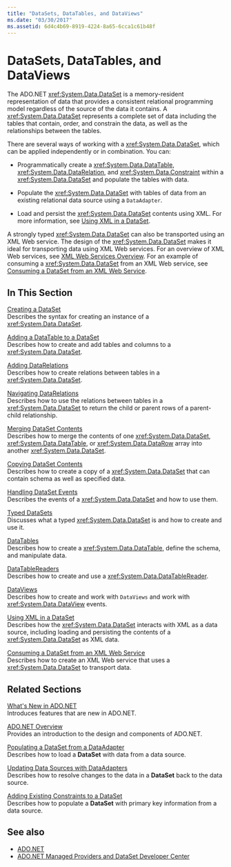 ```yaml
---
title: "DataSets, DataTables, and DataViews"
ms.date: "03/30/2017"
ms.assetid: 6d4c4b69-8919-4224-8a65-6cca1c61b48f
---
```

# DataSets, DataTables, and DataViews
The ADO.NET <xref:System.Data.DataSet> is a memory-resident representation of data that provides a consistent relational programming model regardless of the source of the data it contains. A <xref:System.Data.DataSet> represents a complete set of data including the tables that contain, order, and constrain the data, as well as the relationships between the tables.  
  
 There are several ways of working with a <xref:System.Data.DataSet>, which can be applied independently or in combination. You can:  
  
- Programmatically create a <xref:System.Data.DataTable>, <xref:System.Data.DataRelation>, and <xref:System.Data.Constraint> within a <xref:System.Data.DataSet> and populate the tables with data.  
  
- Populate the <xref:System.Data.DataSet> with tables of data from an existing relational data source using a `DataAdapter`.  
  
- Load and persist the <xref:System.Data.DataSet> contents using XML. For more information, see [Using XML in a DataSet](using-xml-in-a-dataset.md).  
  
 A strongly typed <xref:System.Data.DataSet> can also be transported using an XML Web service. The design of the <xref:System.Data.DataSet> makes it ideal for transporting data using XML Web services. For an overview of XML Web services, see [XML Web Services Overview](https://docs.microsoft.com/previous-versions/dotnet/netframework-4.0/w9fdtx28(v=vs.100)). For an example of consuming a <xref:System.Data.DataSet> from an XML Web service, see [Consuming a DataSet from an XML Web Service](consuming-a-dataset-from-an-xml-web-service.md).  
  
## In This Section  
 [Creating a DataSet](creating-a-dataset.md)  
 Describes the syntax for creating an instance of a <xref:System.Data.DataSet>.  
  
 [Adding a DataTable to a DataSet](adding-a-datatable-to-a-dataset.md)  
 Describes how to create and add tables and columns to a <xref:System.Data.DataSet>.  
  
 [Adding DataRelations](adding-datarelations.md)  
 Describes how to create relations between tables in a <xref:System.Data.DataSet>.  
  
 [Navigating DataRelations](navigating-datarelations.md)  
 Describes how to use the relations between tables in a <xref:System.Data.DataSet> to return the child or parent rows of a parent-child relationship.  
  
 [Merging DataSet Contents](merging-dataset-contents.md)  
 Describes how to merge the contents of one <xref:System.Data.DataSet>, <xref:System.Data.DataTable>, or <xref:System.Data.DataRow> array into another <xref:System.Data.DataSet>.  
  
 [Copying DataSet Contents](copying-dataset-contents.md)  
 Describes how to create a copy of a <xref:System.Data.DataSet> that can contain schema as well as specified data.  
  
 [Handling DataSet Events](handling-dataset-events.md)  
 Describes the events of a <xref:System.Data.DataSet> and how to use them.  
  
 [Typed DataSets](typed-datasets.md)  
 Discusses what a typed <xref:System.Data.DataSet> is and how to create and use it.  
  
 [DataTables](datatables.md)  
 Describes how to create a <xref:System.Data.DataTable>, define the schema, and manipulate data.  
  
 [DataTableReaders](datatablereaders.md)  
 Describes how to create and use a <xref:System.Data.DataTableReader>.  
  
 [DataViews](dataviews.md)  
 Describes how to create and work with `DataViews` and work with <xref:System.Data.DataView> events.  
  
 [Using XML in a DataSet](using-xml-in-a-dataset.md)  
 Describes how the <xref:System.Data.DataSet> interacts with XML as a data source, including loading and persisting the contents of a <xref:System.Data.DataSet> as XML data.  
  
 [Consuming a DataSet from an XML Web Service](consuming-a-dataset-from-an-xml-web-service.md)  
 Describes how to create an XML Web service that uses a <xref:System.Data.DataSet> to transport data.  
  
## Related Sections  
 [What's New in ADO.NET](../whats-new.md)  
 Introduces features that are new in ADO.NET.  
  
 [ADO.NET Overview](../ado-net-overview.md)  
 Provides an introduction to the design and components of ADO.NET.  
  
 [Populating a DataSet from a DataAdapter](../populating-a-dataset-from-a-dataadapter.md)  
 Describes how to load a **DataSet** with data from a data source.  
  
 [Updating Data Sources with DataAdapters](../updating-data-sources-with-dataadapters.md)  
 Describes how to resolve changes to the data in a **DataSet** back to the data source.  
  
 [Adding Existing Constraints to a DataSet](../adding-existing-constraints-to-a-dataset.md)  
 Describes how to populate a **DataSet** with primary key information from a data source.  
  
## See also

- [ADO.NET](../index.md)
- [ADO.NET Managed Providers and DataSet Developer Center](https://go.microsoft.com/fwlink/?LinkId=217917)
